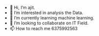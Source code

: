- 👋 Hi, I’m ajit.
- 👀 I’m interested in analysis the Data.
- 🌱 I’m currently learning machine learning.
- 💞️ I’m looking to collaborate on IT Field.
- 📫 How to reach me 6375992563

<!---
ajitdeora/ajitdeora is a ✨ special ✨ repository because its `README.md` (this file) appears on your GitHub profile.
You can click the Preview link to take a look at your changes.
--->
